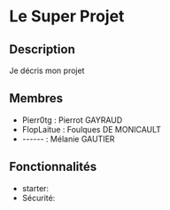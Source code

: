 # Le Super Projet

## Description

Je décris mon projet

## Membres

- Pierr0tg : Pierrot GAYRAUD
- FlopLaitue : Foulques DE MONICAULT
- ------ : Mélanie GAUTIER

## Fonctionnalités

- starter:
- Sécurité:
